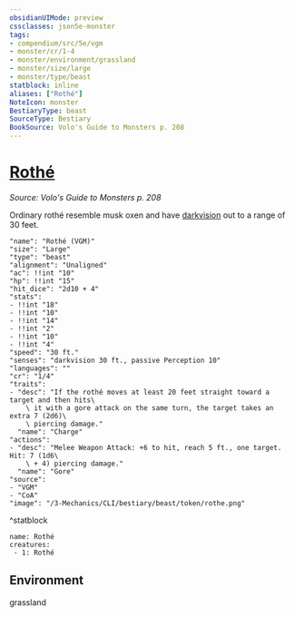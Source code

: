 ```yaml
---
obsidianUIMode: preview
cssclasses: json5e-monster
tags:
- compendium/src/5e/vgm
- monster/cr/1-4
- monster/environment/grassland
- monster/size/large
- monster/type/beast
statblock: inline
aliases: ["Rothé"]
NoteIcon: monster
BestiaryType: beast
SourceType: Bestiary
BookSource: Volo's Guide to Monsters p. 208
---
```

# [Rothé](3-Mechanics\CLI\bestiary\beast/rothe-vgm.md)
*Source: Volo's Guide to Monsters p. 208*  

Ordinary rothé resemble musk oxen and have [darkvision](/3-Mechanics/CLI/rules/senses.md#darkvision) out to a range of 30 feet.

```statblock
"name": "Rothé (VGM)"
"size": "Large"
"type": "beast"
"alignment": "Unaligned"
"ac": !!int "10"
"hp": !!int "15"
"hit_dice": "2d10 + 4"
"stats":
- !!int "18"
- !!int "10"
- !!int "14"
- !!int "2"
- !!int "10"
- !!int "4"
"speed": "30 ft."
"senses": "darkvision 30 ft., passive Perception 10"
"languages": ""
"cr": "1/4"
"traits":
- "desc": "If the rothé moves at least 20 feet straight toward a target and then hits\
    \ it with a gore attack on the same turn, the target takes an extra 7 (2d6)\
    \ piercing damage."
  "name": "Charge"
"actions":
- "desc": "Melee Weapon Attack: +6 to hit, reach 5 ft., one target. Hit: 7 (1d6\
    \ + 4) piercing damage."
  "name": "Gore"
"source":
- "VGM"
- "CoA"
"image": "/3-Mechanics/CLI/bestiary/beast/token/rothe.png"
```
^statblock

```encounter-table
name: Rothé
creatures:
 - 1: Rothé
```

## Environment

grassland